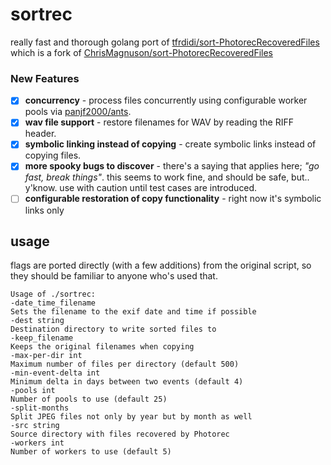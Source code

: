 # sortrec

really fast and thorough golang port of [tfrdidi/sort-PhotorecRecoveredFiles](https://github.com/tfrdidi/sort-PhotorecRecoveredFiles) which is a fork of [ChrisMagnuson/sort-PhotorecRecoveredFiles](https://github.com/ChrisMagnuson/sort-PhotorecRecoveredFiles)

### New Features

- [x] **concurrency** - process files concurrently using configurable worker pools via [panjf2000/ants](https://github.com/panjf2000/ants).
- [x] **wav file support** - restore filenames for WAV by reading the RIFF header.
- [x] **symbolic linking instead of copying** - create symbolic links instead of copying files.
- [x] **more spooky bugs to discover** - there's a saying that applies here; _"go fast, break things"_. this seems to work fine, and should be safe, but.. y'know. use with caution until test cases are introduced.
- [ ] **configurable restoration of copy functionality** - right now it's symbolic links only

## usage

flags are ported directly (with a few additions) from the original script, so they should be familiar to anyone who's used that.
    
```
Usage of ./sortrec:
-date_time_filename
Sets the filename to the exif date and time if possible
-dest string
Destination directory to write sorted files to
-keep_filename
Keeps the original filenames when copying
-max-per-dir int
Maximum number of files per directory (default 500)
-min-event-delta int
Minimum delta in days between two events (default 4)
-pools int
Number of pools to use (default 25)
-split-months
Split JPEG files not only by year but by month as well
-src string
Source directory with files recovered by Photorec
-workers int
Number of workers to use (default 5)
```
